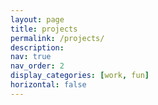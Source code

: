 ```yaml
---
layout: page
title: projects
permalink: /projects/
description: 
nav: true
nav_order: 2
display_categories: [work, fun]
horizontal: false
---
```


